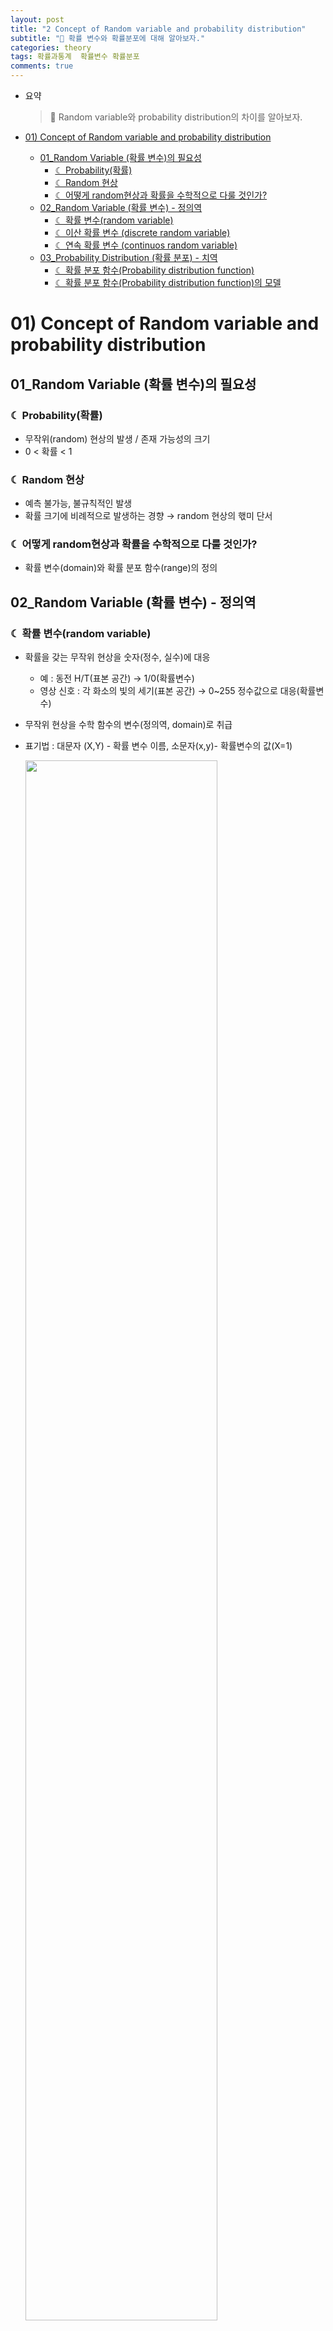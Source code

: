 ```yaml
---
layout: post  
title: "2 Concept of Random variable and probability distribution"  
subtitle: "🌙 확률 변수와 확률분포에 대해 알아보자."  
categories: theory  
tags: 확률과통계  확률변수 확률분포
comments: true
---
```


- 요약
	> 🌙 Random variable와 probability distribution의 차이를 알아보자.


- [01) Concept of Random variable and probability distribution](#01-concept-of-random-variable-and-probability-distribution)
  * [01_Random Variable (확률 변수)의 필요성](#01_random-variable-확률-변수의-필요성)
    + [☾ Probability(확률)](#-probability확률)
    + [☾ Random 현상](#-random-현상)
    + [☾ 어떻게 random현상과 확률을 수학적으로 다룰 것인가?](#-어떻게-random현상과-확률을-수학적으로-다룰-것인가)
  * [02_Random Variable (확률 변수) - 정의역](#02_random-variable-확률-변수---정의역)
    + [☾ 확률 변수(random variable)](#-확률-변수random-variable)
    + [☾ 이산 확률 변수 (discrete random variable)](#-이산-확률-변수-discrete-random-variable)
    + [☾ 연속 확률 변수 (continuos random variable)](#-연속-확률-변수-continuos-random-variable)
  * [03_Probability Distribution (확률 분포) - 치역](#03_probability-distribution-확률-분포---치역)
    + [☾ 확률 분포 함수(Probability distribution function)](#-확률-분포-함수probability-distribution-function-)
    + [☾ 확률 분포 함수(Probability distribution function)의 모델](#-확률-분포-함수probability-distribution-function의-모델)


# 01) Concept of Random variable and probability distribution

## 01_Random Variable (확률 변수)의 필요성


### ☾ Probability(확률)

-   무작위(random) 현상의 발생 / 존재 가능성의 크기
-   0 < 확률 < 1

### ☾ Random 현상

-   예측 불가능, 불규칙적인 발생
-   확률 크기에 비례적으로 발생하는 경향 → random 현상의 핷미 단서

### ☾ 어떻게 random현상과 확률을 수학적으로 다룰 것인가?

-   확률 변수(domain)와 확률 분포 함수(range)의 정의

## 02_Random Variable (확률 변수) - 정의역


### ☾ 확률 변수(random variable)

-   확률을 갖는 무작위 현상을 숫자(정수, 실수)에 대응
    
    -   예 : 동전 H/T(표본 공간) → 1/0(확률변수)
    -   영상 신호 : 각 화소의 빛의 세기(표본 공간) → 0~255 정수값으로 대응(확률변수)
-   무작위 현상을 수학 함수의 변수(정의역, domain)로 취급
    
-   표기법 : 대문자 (X,Y) - 확률 변수 이름, 소문자(x,y)- 확률변수의 값(X=1)
    
    <img src="https://Jeong-DB.github.io/assets/img/theory/probability&statistics/Concept-of-Random-variable-and-probability-distribution-1.png" width="80%">

### ☾ 이산 확률 변수 (discrete random variable)

-   일반적으로 정수값에 대응하는 확률 변수
    -   0,1,2,3,4,…
-   개수, 횟수 등과 관련
    -   예 : 이항 분포(n번 반복 시행하여 특정한 경우가 x번 발생할 확률)
    -   예 : 포아송 분포(어떤 시간 동안에 특정한 사건이 발생하는 횟수에 대한 확률)
-   디지털 양자화된 값과 관련
    -   예: 영상 신호: 각 화소에 들어오는 빛의 세기를 0~255정수로 대응

### ☾ 연속 확률 변수 (continuos random variable)

-   특정한 구간의 모든 실수값에 대응하는 확률 변수
    -   예: (0,1), 모든 실수 구간
-   특정한 구간에서 어떠한 실수값이든 무한하게 나올 수 있는 경우
    -   예 : 정규분포
    -   참고 : 셀 수 없는 정도의 무한함(uncountable infinite)
-   실제 변수를 다룰 때는 유한한 개수의 이산 변수로 다루는 경우가 많음
    -   일정한 간격으로 확률변수를 quantization → 특정 구간을 quantization
    -   연속 확률밀도 함수를 확률분포함수로 적용

## 03_Probability Distribution (확률 분포) - 치역

----------

### ☾ 확률 분포 함수(Probability distribution function)

-   표본 공간에 대응하는 모든 확률변수의 값에 대하여 그 확률을 함수의 값으로 취급
-   확률분포 함수의 정의역(domain) - 확률변수
-   확률분포함수의 치역(range) - 확률(이산), 확률밀도(연속)

    <img src="https://Jeong-DB.github.io/assets/img/theory/probability&statistics/Concept-of-Random-variable-and-probability-distribution-2.png" width="80%">

<aside> 💡 논문에서 대문자와 소문자를 잘 구분해서 보아야한다.

</aside>

### ☾ 확률 분포 함수(Probability distribution function)의 모델

 <img src="https://Jeong-DB.github.io/assets/img/theory/probability&statistics/Concept-of-Random-variable-and-probability-distribution-3.png" width="80%">

---

> 이 글은 이상화 교수님의 확률과 통계를 기반으로 작성되어있습니다.
* [이상화 교수님의 선형대수](https://www.youtube.com/@user-xx1mm6mk5y)
<!--stackedit_data:
eyJoaXN0b3J5IjpbLTE0MTE4NDk0NjQsLTE3ODk4Nzg5OSwxNj
YxMzk1MjUzLDEzMzMxMTU5MiwxNTgwMTg4NTcyLDM1NzIxMDQ2
NCwtMjEyNjcyMDgwNSwtMTQ1ODkzMzM0MywtMzcyNzc4OTk4XX
0=
-->